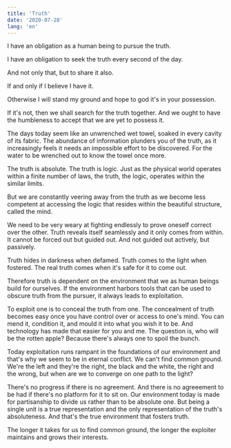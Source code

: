 ```yaml
---
title: 'Truth'
date: '2020-07-28'
lang: 'en'
---
```


I have an obligation as a human being to pursue the truth.

I have an obligation to seek the truth every second of the day.

And not only that, but to share it also.

If and only if I believe I have it.

Otherwise I will stand my ground and hope to god it's in your possession.

If it's not, then we shall search for the truth together. And we ought to have the humbleness to accept that we are yet to possess it.
 

The days today seem like an unwrenched wet towel, soaked in every cavity of its fabric. The abundance of information plunders you of the truth, as it increasingly feels it needs an impossible effort to be discovered. For the water to be wrenched out to know the towel once more.

The truth is absolute. The truth is logic. Just as the physical world operates within a finite number of laws, the truth, the logic, operates within the similar limits.

But we are constantly veering away from the truth as we become less competent at accessing the logic that resides within the beautiful structure, called the mind.

We need to be very weary at fighting endlessly to prove oneself correct over the other. Truth reveals itself seamlessly and it only comes from within. It cannot be forced out but guided out. And not guided out actively, but passively.

Truth hides in darkness when defamed. Truth comes to the light when fostered. The real truth comes when it's safe for it to come out.

Therefore truth is dependent on the environment that we as human beings build for ourselves. If the environment harbors tools that can be used to obscure truth from the pursuer, it always leads to exploitation.

To exploit one is to conceal the truth from one. The concealment of truth becomes easy once you have control over or access to one's mind. You can mend it, condition it, and mould it into what you wish it to be. And technology has made that easier for you and me. The question is, who will be the rotten apple? Because there's always one to spoil the bunch.

Today exploitation runs rampant in the foundations of our environment and that's why we seem to be in eternal conflict. We can't find common ground. We're the left and they're the right, the black and the white, the right and the wrong, but when are we to converge on one path to the light?

There's no progress if there is no agreement. And there is no agreeement to be had if there's no platform for it to sit on. Our environment today is made for partisanship to divide us rather than to be absolute one. But being a single unit is a true representation and the only representation of the truth's absoluteness. And that's the true environment that fosters truth.

The longer it takes for us to find common ground, the longer the exploiter maintains and grows their interests.